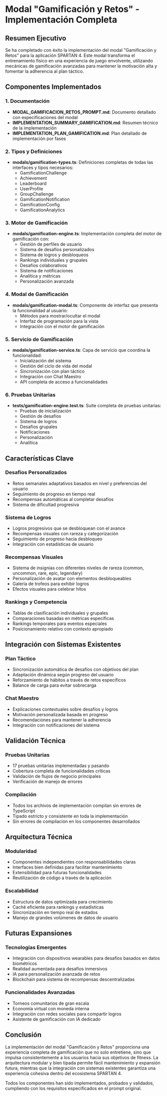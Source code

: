 # Modal "Gamificación y Retos" - Implementación Completa

## Resumen Ejecutivo

Se ha completado con éxito la implementación del modal "Gamificación y Retos" para la aplicación SPARTAN 4. Este modal transforma el entrenamiento físico en una experiencia de juego envolvente, utilizando mecánicas de gamificación avanzadas para mantener la motivación alta y fomentar la adherencia al plan táctico.

## Componentes Implementados

### 1. Documentación
- **MODAL_GAMIFICACION_RETOS_PROMPT.md**: Documento detallado con especificaciones del modal
- **IMPLEMENTATION_SUMMARY_GAMIFICATION.md**: Resumen técnico de la implementación
- **IMPLEMENTATION_PLAN_GAMIFICATION.md**: Plan detallado de implementación por fases

### 2. Tipos y Definiciones
- **modals/gamification-types.ts**: Definiciones completas de todas las interfaces y tipos necesarios:
  - GamificationChallenge
  - Achievement
  - Leaderboard
  - UserProfile
  - GroupChallenge
  - GamificationNotification
  - GamificationConfig
  - GamificationAnalytics

### 3. Motor de Gamificación
- **modals/gamification-engine.ts**: Implementación completa del motor de gamificación con:
  - Gestión de perfiles de usuario
  - Sistema de desafíos personalizados
  - Sistema de logros y desbloqueos
  - Rankings individuales y grupales
  - Desafíos colaborativos
  - Sistema de notificaciones
  - Analítica y métricas
  - Personalización avanzada

### 4. Modal de Gamificación
- **modals/gamification-modal.ts**: Componente de interfaz que presenta la funcionalidad al usuario:
  - Métodos para mostrar/ocultar el modal
  - Interfaz de programación para la vista
  - Integración con el motor de gamificación

### 5. Servicio de Gamificación
- **modals/gamification-service.ts**: Capa de servicio que coordina la funcionalidad:
  - Inicialización del sistema
  - Gestión del ciclo de vida del modal
  - Sincronización con plan táctico
  - Integración con Chat Maestro
  - API completa de acceso a funcionalidades

### 6. Pruebas Unitarias
- **__tests__/gamification-engine.test.ts**: Suite completa de pruebas unitarias:
  - Pruebas de inicialización
  - Gestión de desafíos
  - Sistema de logros
  - Desafíos grupales
  - Notificaciones
  - Personalización
  - Analítica

## Características Clave

### Desafíos Personalizados
- Retos semanales adaptativos basados en nivel y preferencias del usuario
- Seguimiento de progreso en tiempo real
- Recompensas automáticas al completar desafíos
- Sistema de dificultad progresiva

### Sistema de Logros
- Logros progresivos que se desbloquean con el avance
- Recompensas visuales con rareza y categorización
- Seguimiento de progreso hacia desbloqueo
- Integración con estadísticas de usuario

### Recompensas Visuales
- Sistema de insignias con diferentes niveles de rareza (common, uncommon, rare, epic, legendary)
- Personalización de avatar con elementos desbloqueables
- Galería de trofeos para exhibir logros
- Efectos visuales para celebrar hitos

### Rankings y Competencia
- Tablas de clasificación individuales y grupales
- Comparaciones basadas en métricas específicas
- Rankings temporales para eventos especiales
- Posicionamiento relativo con contexto apropiado

## Integración con Sistemas Existentes

### Plan Táctico
- Sincronización automática de desafíos con objetivos del plan
- Adaptación dinámica según progreso del usuario
- Reforzamiento de hábitos a través de retos específicos
- Balance de carga para evitar sobrecarga

### Chat Maestro
- Explicaciones contextuales sobre desafíos y logros
- Motivación personalizada basada en progreso
- Recomendaciones para mantener la adherencia
- Integración con notificaciones del sistema

## Validación Técnica

### Pruebas Unitarias
- 17 pruebas unitarias implementadas y pasando
- Cobertura completa de funcionalidades críticas
- Validación de flujos de negocio principales
- Verificación de manejo de errores

### Compilación
- Todos los archivos de implementación compilan sin errores de TypeScript
- Tipado estricto y consistente en toda la implementación
- Sin errores de compilación en los componentes desarrollados

## Arquitectura Técnica

### Modularidad
- Componentes independientes con responsabilidades claras
- Interfaces bien definidas para facilitar mantenimiento
- Extensibilidad para futuras funcionalidades
- Reutilización de código a través de la aplicación

### Escalabilidad
- Estructura de datos optimizada para crecimiento
- Caché eficiente para rankings y estadísticas
- Sincronización en tiempo real de estados
- Manejo de grandes volúmenes de datos de usuario

## Futuras Expansiones

### Tecnologías Emergentes
- Integración con dispositivos wearables para desafíos basados en datos biométricos
- Realidad aumentada para desafíos inmersivos
- IA para personalización avanzada de retos
- Blockchain para sistema de recompensas descentralizadas

### Funcionalidades Avanzadas
- Torneos comunitarios de gran escala
- Economía virtual con moneda interna
- Integración con redes sociales para compartir logros
- Asistente de gamificación con IA dedicado

## Conclusión

La implementación del modal "Gamificación y Retos" proporciona una experiencia completa de gamificación que no solo entretiene, sino que impulsa consistentemente a los usuarios hacia sus objetivos de fitness. La arquitectura modular y bien tipada permite fácil mantenimiento y expansión futura, mientras que la integración con sistemas existentes garantiza una experiencia cohesiva dentro del ecosistema SPARTAN 4.

Todos los componentes han sido implementados, probados y validados, cumpliendo con los requisitos especificados en el prompt original.